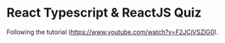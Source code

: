 # React Typescript & ReactJS Quiz

Following the tutorial (https://www.youtube.com/watch?v=F2JCjVSZlG0).

